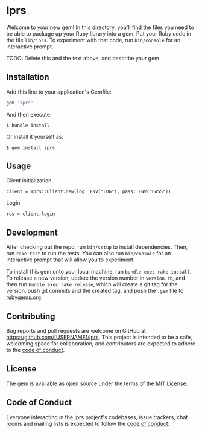 # Iprs

Welcome to your new gem! In this directory, you'll find the files you need to be able to package up your Ruby library into a gem. Put your Ruby code in the file `lib/iprs`. To experiment with that code, run `bin/console` for an interactive prompt.

TODO: Delete this and the text above, and describe your gem

## Installation

Add this line to your application's Gemfile:

```ruby
gem 'iprs'
```

And then execute:

    $ bundle install

Or install it yourself as:

    $ gem install iprs

## Usage

Client initialization

```
client = Iprs::Client.new(log: ENV("LOG"), pass: ENV("PASS"))
```

Login

```
res = client.login
```

## Development

After checking out the repo, run `bin/setup` to install dependencies. Then, run `rake test` to run the tests. You can also run `bin/console` for an interactive prompt that will allow you to experiment.

To install this gem onto your local machine, run `bundle exec rake install`. To release a new version, update the version number in `version.rb`, and then run `bundle exec rake release`, which will create a git tag for the version, push git commits and the created tag, and push the `.gem` file to [rubygems.org](https://rubygems.org).

## Contributing

Bug reports and pull requests are welcome on GitHub at https://github.com/[USERNAME]/iprs. This project is intended to be a safe, welcoming space for collaboration, and contributors are expected to adhere to the [code of conduct](https://github.com/[USERNAME]/iprs/blob/master/CODE_OF_CONDUCT.md).

## License

The gem is available as open source under the terms of the [MIT License](https://opensource.org/licenses/MIT).

## Code of Conduct

Everyone interacting in the Iprs project's codebases, issue trackers, chat rooms and mailing lists is expected to follow the [code of conduct](https://github.com/[USERNAME]/iprs/blob/master/CODE_OF_CONDUCT.md).
